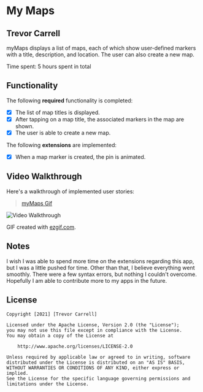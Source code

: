 # My Maps 

## Trevor Carrell

myMaps displays a list of maps, each of which show user-defined markers with a title, description, and location. The user can also create a new map. 

Time spent: 5 hours spent in total

## Functionality 

The following **required** functionality is completed:

* [X] The list of map titles is displayed.
* [X] After tapping on a map title, the associated markers in the map are shown.
* [X] The user is able to create a new map.

The following **extensions** are implemented:

* [X] When a map marker is created, the pin is animated.

## Video Walkthrough

Here's a walkthrough of implemented user stories:

<blockquote class="imgur-embed-pub" lang="en" data-id="a/bATOLxf"  ><a href="//imgur.com/a/bATOLxf">myMaps Gif</a></blockquote><script async src="//s.imgur.com/min/embed.js" charset="utf-8"></script>

<img src='https://i.imgur.com/URX8iMn.mp4' title='Video Walkthrough' width='' alt='Video Walkthrough' />

GIF created with [ezgif.com](https://ezgif.com/video-to-gif).

## Notes

I wish I was able to spend more time on the extensions regarding this app, but I was a little pushed for time. Other than that, I believe everything went smoothly.
There were a few syntax errors, but nothing I couldn't overcome. Hopefully I am able to contribute more to my apps in the future.

## License

    Copyright [2021] [Trevor Carrell]

    Licensed under the Apache License, Version 2.0 (the "License");
    you may not use this file except in compliance with the License.
    You may obtain a copy of the License at

        http://www.apache.org/licenses/LICENSE-2.0

    Unless required by applicable law or agreed to in writing, software
    distributed under the License is distributed on an "AS IS" BASIS,
    WITHOUT WARRANTIES OR CONDITIONS OF ANY KIND, either express or implied.
    See the License for the specific language governing permissions and
    limitations under the License.
